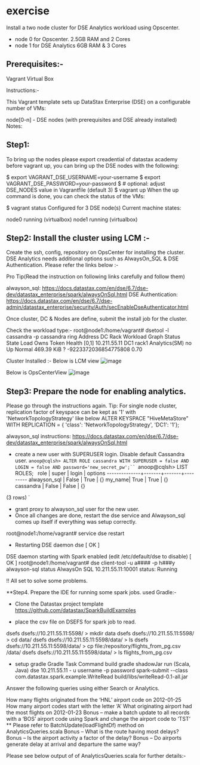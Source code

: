 # exercise
Install a two node cluster for DSE Analytics workload using Opscenter.
   - node 0 for Opscenter. 2.5GB RAM and 2 Cores
   - node 1 for DSE Analytics 6GB RAM & 3 Cores
   

## Prerequisites:-

Vagrant
Virtual Box

Instructions:-

This Vagrant template sets up DataStax Enterprise (DSE) on a configurable number of VMs:

node[0-n] - DSE nodes (with prerequisites and DSE already installed)
Notes:
## Step1:

To bring up the nodes please export creadential of datastax academy before vagrant up, you can bring up the DSE nodes with the following:

$ export VAGRANT_DSE_USERNAME=your-username
$ export VAGRANT_DSE_PASSWORD=your-password
$ # optional: adjust DSE_NODES value in Vagrantfile (default 3)
$ vagrant up
When the up command is done, you can check the status of the VMs:

$ vagrant status
Configured for 3 DSE node(s)
Current machine states:

node0           running (virtualbox)
node1           running (virtualbox)

## Step2: Install the cluster using LCM :-
Create the ssh, config, repository on OpsCenter for installing the cluster.
DSE Analytics needs additional options such as AlwaysOn_SQL & DSE Authentication. Please refer the links below :-

Pro Tip(Read the instruction on following links carefully and follow them)

alwayson_sql: https://docs.datastax.com/en/dse/6.7/dse-dev/datastax_enterprise/spark/alwaysOnSql.html
DSE Authentication: https://docs.datastax.com/en/dse/6.7/dse-admin/datastax_enterprise/security/Auth/secEnableDseAuthenticator.html

Once cluster, DC & Nodes are define, submit the install job for the cluster. 

Check the workload type:-
root@node1:/home/vagrant# dsetool -l cassandra -p cassandra ring 
Address          DC                   Rack         Workload             Graph  Status  State    Load             Owns                 Token                                        Health [0,1] 
10.211.55.11     DC1                  rack1        Analytics(SM)        no     Up      Normal   469.39 KiB       ?                    -9223372036854775808                         0.70         


Cluster Installed :- 
Below is LCM view
![image](https://user-images.githubusercontent.com/50682370/57921809-e6c0c800-7863-11e9-9fb9-e7b313fa8ddc.png)

Below is OpsCenterView 
![image](https://user-images.githubusercontent.com/50682370/57921982-46b76e80-7864-11e9-89ed-6331bdde53a3.png)

## Step3: Prepare the node for enabling analytics. 
Please go through the instructions again. 
Tip: For single node cluster, replication factor of keyspace can be kept as '1' with 'NetworkTopologyStrategy' like below
 ALTER KEYSPACE "HiveMetaStore"
   WITH REPLICATION = {
   'class': 'NetworkTopologyStrategy', 
   'DC1': '1'};
   
alwayson_sql instructions: https://docs.datastax.com/en/dse/6.7/dse-dev/datastax_enterprise/spark/alwaysOnSql.html

- create a new user with SUPERUSER login. Disable default Cassandra user.
`anoop@cqlsh> ALTER ROLE cassandra WITH SUPERUSER = false AND LOGIN = false AND password='new_secret_pw';``
`anoop@cqlsh> LIST ROLES;`
`
 role         | super | login | options
--------------+-------+-------+---------
 alwayson_sql | False |  True |        {}
       my_name|  True |  True |        {}
    cassandra | False | False |        {}

(3 rows)
`

- grant proxy to alwayson_sql user for the new user. 
- Once all changes are done, restart the dse service and Alwayson_sql comes up itself if everything was setup correctly. 

root@node1:/home/vagrant# service dse restart
 * Restarting DSE daemon dse                                                                                                                                  [ OK ] 

DSE daemon starting with Spark enabled (edit /etc/default/dse to disable)
                                                                                                                                                              [ OK ]
root@node1:/home/vagrant# dse client-tool -u a#### -p h###y alwayson-sql status
AlwaysOn SQL 10.211.55.11:10001 status: Running

!! All set to solve some problems. 

**Step4. Prepare the IDE for running some spark jobs.
used Gradle:-
- Clone the Datastax project template 
https://github.com/datastax/SparkBuildExamples

- place the csv file on DSEFS for spark job to read.

dsefs dsefs://10.211.55.11:5598/ > mkdir data
dsefs dsefs://10.211.55.11:5598/ > cd data/ 
dsefs dsefs://10.211.55.11:5598/data/ > ls
dsefs dsefs://10.211.55.11:5598/data/ > cp file:/repository/flights_from_pg.csv /data/
dsefs dsefs://10.211.55.11:5598/data/ > ls
flights_from_pg.csv

- setup gradle 
Gradle
Task	Command
build	gradle shadowJar
run (Scala, Java)	dse 10.211.55.11 - u username -p password spark-submit --class com.datastax.spark.example.WriteRead build/libs/writeRead-0.1-all.jar


Answer the following queries using either Search or Analytics.

How many flights originated from the ‘HNL’ airport code on 2012-01-25  
How many airport codes start with the letter ‘A’
What originating airport had the most flights on 2012-01-23
Bonus – make a batch update to all records with a ‘BOS’ airport code using Spark and change the airport code to ‘TST’
** Please refer to BatchUpdate(loadFlightDf) method on AnalyticsQueries.scala
Bonus – What is the route having most delays?
Bonus – Is the airport activity a factor of the delay?
Bonus – Do airports generate delay at arrival and departure the same way?

Please see below output of of AnalyticsQueries.scala for further details:-












